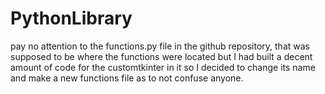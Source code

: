 # PythonLibrary
pay no attention to the  functions.py file in the github repository, that was supposed to be where the functions were located but I had built a decent amount of code for the customtkinter in it so I decided to change its name and make a new functions file as to not confuse anyone.